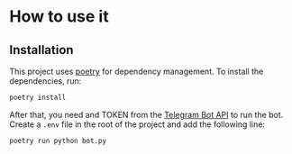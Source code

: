 # How to use it

## Installation

This project uses [poetry](https://python-poetry.org/) for dependency management. To install the dependencies, run:

```bash
poetry install
```

After that, you need and TOKEN from the [Telegram Bot API](https://core.telegram.org/bots#6-botfather) to run the bot. Create a `.env` file in the root of the project and add the following line:

```bash
poetry run python bot.py
```
